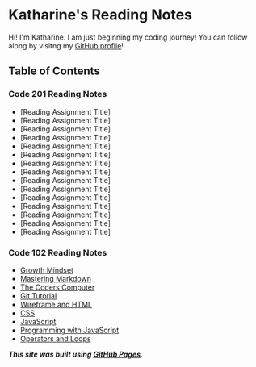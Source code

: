 # Katharine's Reading Notes

Hi! I'm Katharine. I am just beginning my coding journey! You can follow along by visitng my [GitHub profile](https://github.com/kath-a-rine)!

## Table of Contents

### Code 201 Reading Notes

* [Reading Assignment Title]
* [Reading Assignment Title]
* [Reading Assignment Title]
* [Reading Assignment Title]
* [Reading Assignment Title]
* [Reading Assignment Title]
* [Reading Assignment Title]
* [Reading Assignment Title]
* [Reading Assignment Title]
* [Reading Assignment Title]
* [Reading Assignment Title]
* [Reading Assignment Title]
* [Reading Assignment Title]
* [Reading Assignment Title]
* [Reading Assignment Title]

### Code 102 Reading Notes
* [Growth Mindset](read-01b.md)
* [Mastering Markdown](read-01.md)
* [The Coders Computer](read-02.md)
* [Git Tutorial](read-03.md)
* [Wireframe and HTML](read-04.md)
* [CSS](read-05.md)
* [JavaScript](read-06.md)
* [Programming with JavaScript](read-07.md)
* [Operators and Loops](read-08.md)

***This site was built using [GitHub Pages](https://pages.github.com/).***
